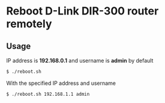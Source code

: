 # Reboot D-Link DIR-300 router remotely

## Usage

IP address is **192.168.0.1** and username is **admin** by default
```bash
$ ./reboot.sh
```

With the specified IP address and username
```bash
$ ./reboot.sh 192.168.1.1 admin
```
